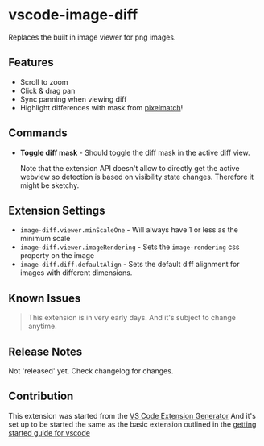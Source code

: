 # vscode-image-diff

Replaces the built in image viewer for png images.

## Features

- Scroll to zoom
- Click & drag pan
- Sync panning when viewing diff
- Highlight differences with mask from [pixelmatch](https://github.com/mapbox/pixelmatch)!

## Commands

- **Toggle diff mask** - Should toggle the diff mask in the active diff view.

  Note that the extension API doesn't allow to directly get the active webview
  so detection is based on visibility state changes. Therefore it might be
  sketchy.


## Extension Settings

- `image-diff.viewer.minScaleOne` - Will always have 1 or less as the minimum scale
- `image-diff.viewer.imageRendering` - Sets the `image-rendering` css property on the image
- `image-diff.diff.defaultAlign` - Sets the default diff alignment for images with different dimensions.

## Known Issues

> This extension is in very early days. And it's subject to change anytime.

## Release Notes

Not 'released' yet. Check changelog for changes.

## Contribution

This extension was started from the
[VS Code Extension Generator](https://www.npmjs.com/package/generator-code)
And it's set up to be started the same as the basic extension outlined in the
[getting started guide for vscode](https://code.visualstudio.com/api/get-started/your-first-extension)
